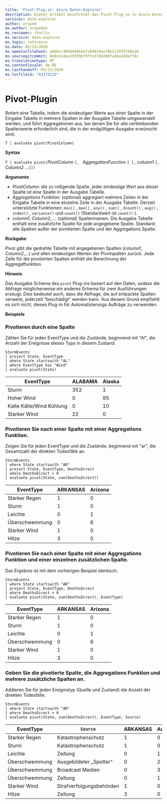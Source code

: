 ```yaml
---
title: 'Pivot-Plug-in: Azure Daten-Explorer'
description: Dieser Artikel beschreibt das Pivot-Plug-in in Azure Daten-Explorer.
services: data-explorer
author: orspod
ms.author: orspodek
ms.reviewer: rkarlin
ms.service: data-explorer
ms.topic: reference
ms.date: 02/13/2020
ms.openlocfilehash: a046cc369dd466defa50916ee78b2c29f5f88ea0
ms.sourcegitcommit: bb8c61dea193fbbf9ffe37dd200fa36e428aff8c
ms.translationtype: MT
ms.contentlocale: de-DE
ms.lasthandoff: 05/13/2020
ms.locfileid: "83373219"
---
```

# <a name="pivot-plugin"></a>Pivot-Plugin

Rotiert eine Tabelle, indem die eindeutigen Werte aus einer Spalte in der Eingabe Tabelle in mehrere Spalten in der Ausgabe Tabelle umgewandelt werden, und führt Aggregationen aus, bei denen Sie für alle verbleibenden Spaltenwerte erforderlich sind, die in der endgültigen Ausgabe erwünscht sind.

```kusto
T | evaluate pivot(PivotColumn)
```

**Syntax**

`T | evaluate pivot(`*PivotColumn* `[, ` *AggregationFunction* `] [,` *column1* `[,` *Column2* ...`]])`

**Argumente**

* *PivotColumn*: die zu rolligende Spalte. jeder eindeutige Wert aus dieser Spalte ist eine Spalte in der Ausgabe Tabelle.
* *Aggregations Funktion*: (optional) aggregiert mehrere Zeilen in der Eingabe Tabelle in eine einzelne Zeile in der Ausgabe Tabelle. Derzeit unterstützte Funktionen: `min()` , `max()` , `any()` , `sum()` , `dcount()` , `avg()` , `stdev()` , `variance()` und `count()` (Standardwert ist `count()` ).
* *column1*, *Column2*,...: (optional) Spaltennamen. Die Ausgabe Tabelle enthält eine zusätzliche Spalte für jede angegebene Spalte. Standard: alle Spalten außer der pivotierten Spalte und der Aggregations Spalte.

**Rückgabe**

Pivot gibt die gedrehte Tabelle mit angegebenen Spalten (*column1*, *Column2*,...) und allen eindeutigen Werten der Pivotspalten zurück. Jede Zelle für die pivotierten Spalten enthält die Berechnung der Aggregatfunktion.

**Hinweis**

Das Ausgabe Schema des `pivot` Plug-ins basiert auf den Daten, sodass die Abfrage möglicherweise ein anderes Schema für zwei Ausführungen erzeugt. Dies bedeutet auch, dass die Abfrage, die auf entpackte Spalten verweist, jederzeit "beschädigt" werden kann. Aus diesem Grund empfiehlt es sich nicht, dieses Plug-in für Automatisierungs Aufträge zu verwenden.

**Beispiele**

### <a name="pivot-by-a-column"></a>Pivotieren durch eine Spalte

Zählen Sie für jeden EventType und die Zustände, beginnend mit "Al", die Anzahl der Ereignisse dieses Typs in diesem Zustand.

<!-- csl: https://help.kusto.windows.net:443/Samples -->
```kusto
StormEvents
| project State, EventType 
| where State startswith "AL" 
| where EventType has "Wind" 
| evaluate pivot(State)
```

|EventType|ALABAMA|Alaska|
|---|---|---|
|Sturm|352|1|
|Hoher Wind|0|95|
|Kalte Kälte/Wind Kühlung|0|10|
|Starker Wind|22|0|


### <a name="pivot-by-a-column-with-aggregation-function"></a>Pivotieren Sie nach einer Spalte mit einer Aggregations Funktion.

Zeigen Sie für jeden EventType und die Zustände, beginnend mit "ar", die Gesamtzahl der direkten Todesfälle an.

<!-- csl: https://help.kusto.windows.net:443/Samples -->
```kusto
StormEvents 
| where State startswith "AR" 
| project State, EventType, DeathsDirect 
| where DeathsDirect > 0
| evaluate pivot(State, sum(DeathsDirect))
```

|EventType|ARKANSAS|Arizona|
|---|---|---|
|Starker Regen|1|0|
|Sturm|1|0|
|Leichte|0|1|
|Überschwemmung|0|6|
|Starker Wind|1|0|
|Hitze|3|0|


### <a name="pivot-by-a-column-with-aggregation-function-and-a-single-additional-column"></a>Pivotieren Sie nach einer Spalte mit einer Aggregations Funktion und einer einzelnen zusätzlichen Spalte.

Das Ergebnis ist mit dem vorherigen Beispiel identisch.

<!-- csl: https://help.kusto.windows.net:443/Samples -->
```kusto
StormEvents 
| where State startswith "AR" 
| project State, EventType, DeathsDirect 
| where DeathsDirect > 0
| evaluate pivot(State, sum(DeathsDirect), EventType)
```

|EventType|ARKANSAS|Arizona|
|---|---|---|
|Starker Regen|1|0|
|Sturm|1|0|
|Leichte|0|1|
|Überschwemmung|0|6|
|Starker Wind|1|0|
|Hitze|3|0|


### <a name="specify-the-pivoted-column-aggregation-function-and-multiple-additional-columns"></a>Geben Sie die pivotierte Spalte, die Aggregations Funktion und mehrere zusätzliche Spalten an.

Addieren Sie für jeden Ereignistyp (Quelle und Zustand) die Anzahl der direkten Todesfälle.

<!-- csl: https://help.kusto.windows.net:443/Samples -->
```kusto
StormEvents 
| where State startswith "AR" 
| where DeathsDirect > 0
| evaluate pivot(State, sum(DeathsDirect), EventType, Source)
```

|EventType|`Source`|ARKANSAS|Arizona|
|---|---|---|---|
|Starker Regen|Katastrophenschutz|1|0|
|Sturm|Katastrophenschutz|1|0|
|Leichte|Zeitung|0|1|
|Überschwemmung|Ausgebildeter „Spotter“|0|2|
|Überschwemmung|Broadcast Medien|0|3|
|Überschwemmung|Zeitung|0|1|
|Starker Wind|Strafverfolgungsbehörden|1|0|
|Hitze|Zeitung|3|0|
